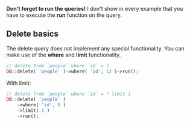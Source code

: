 **Don't forget to run the queries!** I don't show in every example that you have to execute the **run** function on the query.

## Delete basics

The delete query does not implement any special functionality. You can make use of the **where** and **limit** functionality.

```php
// delete from `people` where `id` = ?
DB::delete( 'people' )->where( 'id', 12 )->run();
```

With limit:

```php
// delete from `people` where `id` = ? limit 1
DB::delete( 'people' )
	->where( 'id', 9 )
	->limit( 1 )
	->run();
```